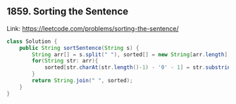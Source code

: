 ## 1859. Sorting the Sentence
Link: https://leetcode.com/problems/sorting-the-sentence/

```java
class Solution {
    public String sortSentence(String s) {
        String arr[] = s.split(" "), sorted[] = new String[arr.length];
        for(String str: arr){
            sorted[str.charAt(str.length()-1) - '0' - 1] = str.substring(0, str.length()-1);
        }
        return String.join(" ", sorted);
    }
}

```